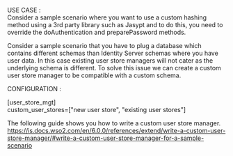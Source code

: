 USE CASE : <br /> 
Consider a sample scenario where you want to use a custom hashing method using a 3rd party library 
such as Jasypt and to do this, you need to override the doAuthentication and preparePassword methods.

Consider a sample scenario that you have to plug a database which contains different schemas than Identity Server 
schemas where you have user data. In this case existing user store managers will not cater as the underlying schema 
is different. To solve this issue we can create a custom user store manager to be compatible with a custom schema.

CONFIGURATION : <br />

[user_store_mgt] <br />
custom_user_stores=["new user store", "existing user stores"] <br />

The following guide shows you how to write a custom user store manager. <br />
https://is.docs.wso2.com/en/6.0.0/references/extend/write-a-custom-user-store-manager/#write-a-custom-user-store-manager-for-a-sample-scenario